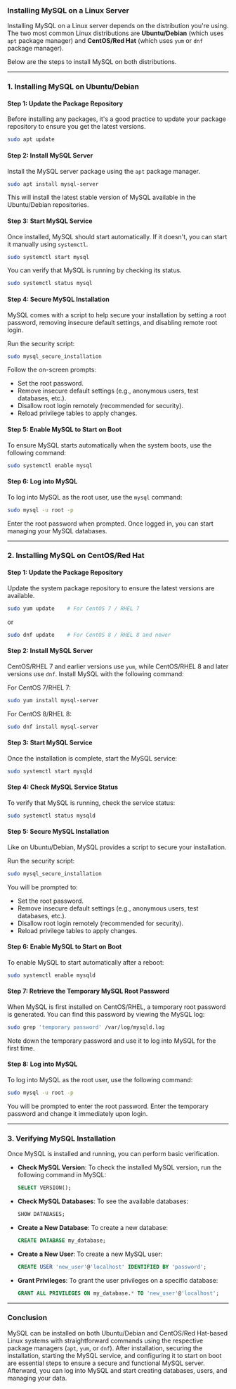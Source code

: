 ### **Installing MySQL on a Linux Server**

Installing MySQL on a Linux server depends on the distribution you're using. The two most common Linux distributions are **Ubuntu/Debian** (which uses `apt` package manager) and **CentOS/Red Hat** (which uses `yum` or `dnf` package manager).

Below are the steps to install MySQL on both distributions.

---

### **1. Installing MySQL on Ubuntu/Debian**

#### **Step 1: Update the Package Repository**
Before installing any packages, it's a good practice to update your package repository to ensure you get the latest versions.

```bash
sudo apt update
```

#### **Step 2: Install MySQL Server**
Install the MySQL server package using the `apt` package manager.

```bash
sudo apt install mysql-server
```

This will install the latest stable version of MySQL available in the Ubuntu/Debian repositories.

#### **Step 3: Start MySQL Service**
Once installed, MySQL should start automatically. If it doesn't, you can start it manually using `systemctl`.

```bash
sudo systemctl start mysql
```

You can verify that MySQL is running by checking its status.

```bash
sudo systemctl status mysql
```

#### **Step 4: Secure MySQL Installation**
MySQL comes with a script to help secure your installation by setting a root password, removing insecure default settings, and disabling remote root login.

Run the security script:

```bash
sudo mysql_secure_installation
```

Follow the on-screen prompts:
- Set the root password.
- Remove insecure default settings (e.g., anonymous users, test databases, etc.).
- Disallow root login remotely (recommended for security).
- Reload privilege tables to apply changes.

#### **Step 5: Enable MySQL to Start on Boot**
To ensure MySQL starts automatically when the system boots, use the following command:

```bash
sudo systemctl enable mysql
```

#### **Step 6: Log into MySQL**
To log into MySQL as the root user, use the `mysql` command:

```bash
sudo mysql -u root -p
```

Enter the root password when prompted. Once logged in, you can start managing your MySQL databases.

---

### **2. Installing MySQL on CentOS/Red Hat**

#### **Step 1: Update the Package Repository**
Update the system package repository to ensure the latest versions are available.

```bash
sudo yum update    # For CentOS 7 / RHEL 7
```
or
```bash
sudo dnf update    # For CentOS 8 / RHEL 8 and newer
```

#### **Step 2: Install MySQL Server**
CentOS/RHEL 7 and earlier versions use `yum`, while CentOS/RHEL 8 and later versions use `dnf`. Install MySQL with the following command:

For CentOS 7/RHEL 7:
```bash
sudo yum install mysql-server
```

For CentOS 8/RHEL 8:
```bash
sudo dnf install mysql-server
```

#### **Step 3: Start MySQL Service**
Once the installation is complete, start the MySQL service:

```bash
sudo systemctl start mysqld
```

#### **Step 4: Check MySQL Service Status**
To verify that MySQL is running, check the service status:

```bash
sudo systemctl status mysqld
```

#### **Step 5: Secure MySQL Installation**
Like on Ubuntu/Debian, MySQL provides a script to secure your installation.

Run the security script:

```bash
sudo mysql_secure_installation
```

You will be prompted to:
- Set the root password.
- Remove insecure default settings (e.g., anonymous users, test databases, etc.).
- Disallow root login remotely (recommended for security).
- Reload privilege tables to apply changes.

#### **Step 6: Enable MySQL to Start on Boot**
To enable MySQL to start automatically after a reboot:

```bash
sudo systemctl enable mysqld
```

#### **Step 7: Retrieve the Temporary MySQL Root Password**
When MySQL is first installed on CentOS/RHEL, a temporary root password is generated. You can find this password by viewing the MySQL log:

```bash
sudo grep 'temporary password' /var/log/mysqld.log
```

Note down the temporary password and use it to log into MySQL for the first time.

#### **Step 8: Log into MySQL**
To log into MySQL as the root user, use the following command:

```bash
sudo mysql -u root -p
```

You will be prompted to enter the root password. Enter the temporary password and change it immediately upon login.

---

### **3. Verifying MySQL Installation**

Once MySQL is installed and running, you can perform basic verification.

- **Check MySQL Version**: To check the installed MySQL version, run the following command in MySQL:

  ```sql
  SELECT VERSION();
  ```

- **Check MySQL Databases**: To see the available databases:

  ```sql
  SHOW DATABASES;
  ```

- **Create a New Database**: To create a new database:

  ```sql
  CREATE DATABASE my_database;
  ```

- **Create a New User**: To create a new MySQL user:

  ```sql
  CREATE USER 'new_user'@'localhost' IDENTIFIED BY 'password';
  ```

- **Grant Privileges**: To grant the user privileges on a specific database:

  ```sql
  GRANT ALL PRIVILEGES ON my_database.* TO 'new_user'@'localhost';
  ```

---

### **Conclusion**

MySQL can be installed on both Ubuntu/Debian and CentOS/Red Hat-based Linux systems with straightforward commands using the respective package managers (`apt`, `yum`, or `dnf`). After installation, securing the installation, starting the MySQL service, and configuring it to start on boot are essential steps to ensure a secure and functional MySQL server. Afterward, you can log into MySQL and start creating databases, users, and managing your data.
